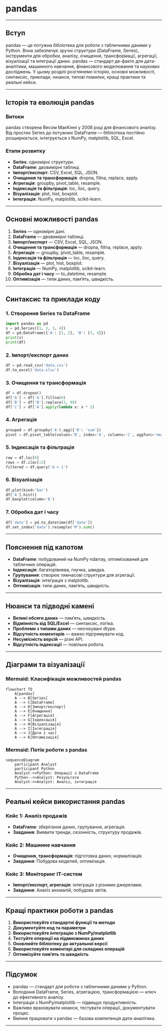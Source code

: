 # pandas

---

## Вступ

pandas — це потужна бібліотека для роботи з табличними даними у Python. Вона забезпечує зручні структури (DataFrame, Series), інструменти для обробки, аналізу, очищення, трансформації, агрегації, візуалізації та інтеграції даних. pandas — стандарт де-факто для дата-аналітики, машинного навчання, фінансового моделювання та наукових досліджень. У цьому розділі розглянемо історію, основні можливості, синтаксис, приклади, нюанси, типові помилки, кращі практики та реальні кейси.

---

## Історія та еволюція pandas

### Витоки

pandas створена Весом МакКінні у 2008 році для фінансового аналізу. Від простих Series до потужних DataFrame — бібліотека постійно розширюється, інтегрується з NumPy, matplotlib, SQL, Excel.

### Етапи розвитку

-   **Series**: одномірні структури.
-   **DataFrame**: двовимірні таблиці.
-   **Імпорт/експорт**: CSV, Excel, SQL, JSON.
-   **Очищення та трансформація**: dropna, fillna, replace, apply.
-   **Агрегація**: groupby, pivot_table, resample.
-   **Індексація та фільтрація**: loc, iloc, query.
-   **Візуалізація**: plot, hist, boxplot.
-   **Інтеграція**: NumPy, matplotlib, scikit-learn.

---

## Основні можливості pandas

1. **Series** — одномірні дані.
2. **DataFrame** — двовимірні таблиці.
3. **Імпорт/експорт** — CSV, Excel, SQL, JSON.
4. **Очищення та трансформація** — dropna, fillna, replace, apply.
5. **Агрегація** — groupby, pivot_table, resample.
6. **Індексація та фільтрація** — loc, iloc, query.
7. **Візуалізація** — plot, hist, boxplot.
8. **Інтеграція** — NumPy, matplotlib, scikit-learn.
9. **Обробка дат і часу** — to_datetime, resample.
10. **Оптимізація** — типи даних, пам’ять, швидкість.

---

## Синтаксис та приклади коду

### 1. Створення Series та DataFrame

```python
import pandas as pd
s = pd.Series([1, 2, 3, 4])
df = pd.DataFrame({'A': [1, 2], 'B': [3, 4]})
print(s)
print(df)
```

### 2. Імпорт/експорт даних

```python
df = pd.read_csv('data.csv')
df.to_excel('data.xlsx')
```

### 3. Очищення та трансформація

```python
df = df.dropna()
df['A'] = df['A'].fillna(0)
df['B'] = df['B'].replace(3, 99)
df['C'] = df['A'].apply(lambda x: x * 2)
```

### 4. Агрегація

```python
grouped = df.groupby('A').agg({'B': 'sum'})
pivot = df.pivot_table(values='B', index='A', columns='C', aggfunc='mean')
```

### 5. Індексація та фільтрація

```python
row = df.loc[0]
rows = df.iloc[:2]
filtered = df.query('A > 1')
```

### 6. Візуалізація

```python
df.plot(kind='bar')
df['A'].hist()
df.boxplot(column='B')
```

### 7. Обробка дат і часу

```python
df['date'] = pd.to_datetime(df['date'])
df.set_index('date').resample('M').sum()
```

---

## Пояснення під капотом

-   **DataFrame**: побудований на NumPy ndarray, оптимізований для табличних операцій.
-   **Індексація**: багаторівнева, гнучка, швидка.
-   **Групування**: створює тимчасові структури для агрегації.
-   **Візуалізація**: інтеграція з matplotlib.
-   **Оптимізація**: типи даних, пам’ять, швидкість.

---

## Нюанси та підводні камені

-   **Великі обсяги даних** — пам’ять, швидкість.
-   **Відмінність від SQL/Excel** — синтаксис, логіка.
-   **Проблеми з типами даних** — неочікувані dtype.
-   **Відсутність коментарів** — важко підтримувати код.
-   **Несумісність версій** — різні API.
-   **Відсутність індексації** — повільна робота.

---

## Діаграми та візуалізації

### Mermaid: Класифікація можливостей pandas

```mermaid
flowchart TD
    A[pandas]
    A --> B[Series]
    A --> C[DataFrame]
    A --> D[Імпорт/експорт]
    A --> E[Очищення]
    A --> F[Агрегація]
    A --> G[Індексація]
    A --> H[Візуалізація]
    A --> I[Інтеграція]
    A --> J[Дати і час]
    A --> K[Оптимізація]
```

### Mermaid: Потік роботи з pandas

```mermaid
sequenceDiagram
    participant Analyst
    participant Python
    Analyst->>Python: Операції з DataFrame
    Python-->>Analyst: Результати
    Analyst->>Analyst: Аналіз, інтеграція
```

---

## Реальні кейси використання pandas

### Кейс 1: Аналіз продажів

-   **DataFrame**: зберігання даних, групування, агрегація.
-   **Завдання**: Виявити тренди, сезонність, структуру продажів.

### Кейс 2: Машинне навчання

-   **Очищення, трансформація**: підготовка даних, нормалізація.
-   **Завдання**: Побудова моделей, оптимізація.

### Кейс 3: Моніторинг ІТ-систем

-   **Імпорт/експорт, агрегація**: інтеграція з різними джерелами.
-   **Завдання**: Аналіз аномалій, побудова звітів.

---

## Кращі практики роботи з pandas

1. **Використовуйте стандартні функції та методи**
2. **Документуйте код та параметри**
3. **Використовуйте інтеграцію з NumPy/matplotlib**
4. **Тестуйте операції на підмножинах даних**
5. **Оновлюйте бібліотеку до актуальної версії**
6. **Використовуйте коментарі для складних операцій**
7. **Оптимізуйте пам’ять та швидкість**

---

## Підсумок

-   pandas — стандарт для роботи з табличними даними у Python.
-   Володіння DataFrame, Series, агрегацією, трансформацією — ключ до ефективного аналізу.
-   Інтеграція з NumPy/matplotlib — підвищує продуктивність.
-   Важливо враховувати нюанси, тестувати операції, документувати процес.
-   Вміння працювати з pandas — базова компетенція дата-аналітика.

---
